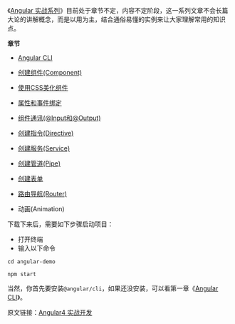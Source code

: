 《[Angular 实战系列](http://ghmagical.com/article/page/id/6iaMdDWC8J9k)》目前处于章节不定，内容不定阶段，这一系列文章不会长篇大论的讲解概念，而是以用为主，结合通俗易懂的实例来让大家理解常用的知识点。

**章节**

- [Angular CLI](http://ghmagical.com/article/page/id/na7zoYaTCXmK)

- [创建组件(Component)](http://ghmagical.com/article/page/id/rpnjrjgb2VKk)

- [使用CSS美化组件](http://ghmagical.com/article/page/id/5e3u4IANqDEu)

- [属性和事件绑定](http://ghmagical.com/article/page/id/jn8WEZ0PEgqM)
 
- [组件通讯(@Input和@Output)](http://ghmagical.com/article/page/id/RqwseHjX47oL)

- [创建指令(Directive)](http://ghmagical.com/article/page/id/RgIvn9Pai3ks)

- [创建服务(Service)](http://ghmagical.com/article/page/id/GaxxslSZ6G0T)

- [创建管道(Pipe)](http://ghmagical.com/article/page/id/PvBmvywEA0Hi)

- [创建表单](http://ghmagical.com/article/page/id/m0X2y65L8JKX)

- [路由导航(Router)](http://ghmagical.com/article/page/id/xIT4VfvbWHXi)

- 动画(Animation)

下载下来后，需要如下步骤启动项目：
- 打开终端
- 输入以下命令
```
cd angular-demo

npm start
```
当然，你首先要安装`@angular/cli`，如果还没安装，可以看第一章《[Angular CLI](http://ghmagical.com/article/page/id/na7zoYaTCXmK)》。

原文链接：[Angular4 实战开发](http://ghmagical.com/article/page/id/6iaMdDWC8J9k)
